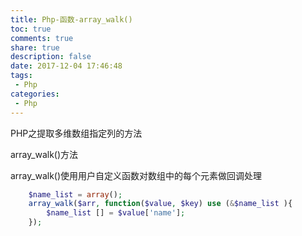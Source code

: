 ```yaml
---
title: Php-函数-array_walk()
toc: true
comments: true
share: true
description: false
date: 2017-12-04 17:46:48
tags:
 - Php
categories:
 - Php
---
```


PHP之提取多维数组指定列的方法

array_walk()方法

array_walk()使用用户自定义函数对数组中的每个元素做回调处理

```php 
    $name_list = array();
    array_walk($arr, function($value, $key) use (&$name_list ){
        $name_list [] = $value['name'];
    });
```

